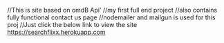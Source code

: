 //This is site based on omdB Api'
//my first full end project
//also contains fully functional contact us page
//nodemailer and mailgun is used for this proj
//Just click the below link to view the site
<a>https://searchflixx.herokuapp.com</a>

